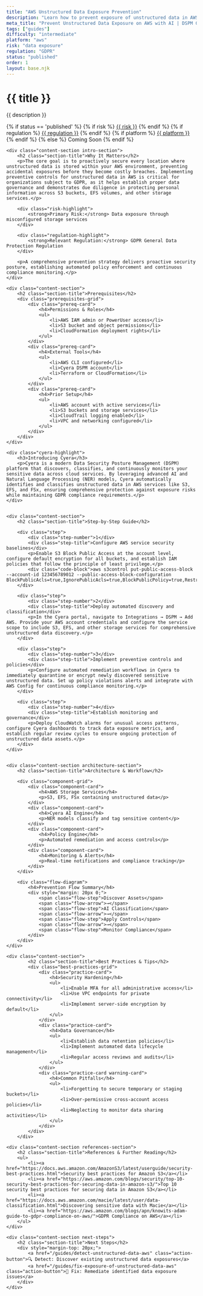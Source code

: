 ```yaml
---
title: "AWS Unstructured Data Exposure Prevention"
description: "Learn how to prevent exposure of unstructured data in AWS environments. Follow step-by-step guidance for GDPR compliance and data protection."
meta_title: "Prevent Unstructured Data Exposure on AWS with AI | DSPM Guide"
tags: ["guides"]
difficulty: "intermediate"
platform: "aws"
risk: "data exposure"
regulation: "GDPR"
status: "published"
order: 1
layout: base.njk
---
```


<div class="container">
    <div class="header">
        <h1>{{ title }}</h1>
        <p>{{ description }}</p>
        <div class="guide-tags-container">
			<div class="guide-tags-wrapper">
		    {% if status == 'published' %}
		        {% if risk %}
		        <a href="/risk/{{ risk | downcase | replace: ' ', '-' }}/" class="guide-tag risk">{{ risk }}</a>
		        {% endif %}
		        {% if regulation %}
		        <a href="/regulation/{{ regulation | downcase | replace: ' ', '-' }}/" class="guide-tag regulation">{{ regulation }}</a>
		        {% endif %}
		        {% if platform %}
		        <a href="/platforms/{{ platform | downcase | replace: ' ', '-' }}/" class="guide-tag platform">{{ platform }}</a>
		        {% endif %}
		    {% else %}
		        <span class="guide-tag coming-soon">Coming Soon</span>
		    {% endif %}
		</div>
		</div>
    </div>

    <div class="content-section intro-section">
        <h2 class="section-title">Why It Matters</h2>
        <p>The core goal is to proactively secure every location where unstructured data is stored within your AWS environment, preventing accidental exposures before they become costly breaches. Implementing preventive controls for unstructured data in AWS is critical for organizations subject to GDPR, as it helps establish proper data governance and demonstrates due diligence in protecting personal information across S3 buckets, EFS volumes, and other storage services.</p>
        
        <div class="risk-highlight">
            <strong>Primary Risk:</strong> Data exposure through misconfigured storage services
        </div>
        
        <div class="regulation-highlight">
            <strong>Relevant Regulation:</strong> GDPR General Data Protection Regulation
        </div>
        
        <p>A comprehensive prevention strategy delivers proactive security posture, establishing automated policy enforcement and continuous compliance monitoring.</p>
    </div>

    <div class="content-section">
        <h2 class="section-title">Prerequisites</h2>
        <div class="prerequisites-grid">
            <div class="prereq-card">
                <h4>Permissions & Roles</h4>
                <ul>
                    <li>AWS IAM admin or PowerUser access</li>
                    <li>S3 bucket and object permissions</li>
                    <li>CloudFormation deployment rights</li>
                </ul>
            </div>
            <div class="prereq-card">
                <h4>External Tools</h4>
                <ul>
                    <li>AWS CLI configured</li>
                    <li>Cyera DSPM account</li>
                    <li>Terraform or CloudFormation</li>
                </ul>
            </div>
            <div class="prereq-card">
                <h4>Prior Setup</h4>
                <ul>
                    <li>AWS account with active services</li>
                    <li>S3 buckets and storage services</li>
                    <li>CloudTrail logging enabled</li>
                    <li>VPC and networking configured</li>
                </ul>
            </div>
        </div>
    </div>
	
    <div class="cyera-highlight">
        <h3>Introducing Cyera</h3>
        <p>Cyera is a modern Data Security Posture Management (DSPM) platform that discovers, classifies, and continuously monitors your sensitive data across cloud services. By leveraging advanced AI and Natural Language Processing (NER) models, Cyera automatically identifies and classifies unstructured data in AWS services like S3, EFS, and FSx, ensuring comprehensive protection against exposure risks while maintaining GDPR compliance requirements.</p>
    </div>
	

    <div class="content-section">
        <h2 class="section-title">Step-by-Step Guide</h2>
        
        <div class="step">
            <div class="step-number">1</div>
            <div class="step-title">Configure AWS service security baselines</div>
            <p>Enable S3 Block Public Access at the account level, configure default encryption for all buckets, and establish IAM policies that follow the principle of least privilege.</p>
            <div class="code-block">aws s3control put-public-access-block --account-id 123456789012 --public-access-block-configuration BlockPublicAcls=true,IgnorePublicAcls=true,BlockPublicPolicy=true,RestrictPublicBuckets=true</div>
        </div>

        <div class="step">
            <div class="step-number">2</div>
            <div class="step-title">Deploy automated discovery and classification</div>
            <p>In the Cyera portal, navigate to Integrations → DSPM → Add AWS. Provide your AWS account credentials and configure the service scope to include S3, EFS, and other storage services for comprehensive unstructured data discovery.</p>
        </div>

        <div class="step">
            <div class="step-number">3</div>
            <div class="step-title">Implement preventive controls and policies</div>
            <p>Configure automated remediation workflows in Cyera to immediately quarantine or encrypt newly discovered sensitive unstructured data. Set up policy violations alerts and integrate with AWS Config for continuous compliance monitoring.</p>
        </div>

        <div class="step">
            <div class="step-number">4</div>
            <div class="step-title">Establish monitoring and governance</div>
            <p>Deploy CloudWatch alarms for unusual access patterns, configure Cyera dashboards to track data exposure metrics, and establish regular review cycles to ensure ongoing protection of unstructured data assets.</p>
        </div>
    </div>


    <div class="content-section architecture-section">
        <h2 class="section-title">Architecture & Workflow</h2>
        
        <div class="component-grid">
            <div class="component-card">
                <h4>AWS Storage Services</h4>
                <p>S3, EFS, FSx containing unstructured data</p>
            </div>
            <div class="component-card">
                <h4>Cyera AI Engine</h4>
                <p>NER models classify and tag sensitive content</p>
            </div>
            <div class="component-card">
                <h4>Policy Engine</h4>
                <p>Automated remediation and access controls</p>
            </div>
            <div class="component-card">
                <h4>Monitoring & Alerts</h4>
                <p>Real-time notifications and compliance tracking</p>
            </div>
        </div>

        <div class="flow-diagram">
            <h4>Prevention Flow Summary</h4>
            <div style="margin: 20px 0;">
                <span class="flow-step">Discover Assets</span>
                <span class="flow-arrow">→</span>
                <span class="flow-step">AI Classification</span>
                <span class="flow-arrow">→</span>
                <span class="flow-step">Apply Controls</span>
                <span class="flow-arrow">→</span>
                <span class="flow-step">Monitor Compliance</span>
            </div>
        </div>
    </div>

	<div class="content-section">
	        <h2 class="section-title">Best Practices & Tips</h2>
	        <div class="best-practices-grid">
	            <div class="practice-card">
	                <h4>Security Hardening</h4>
	                <ul>
	                    <li>Enable MFA for all administrative access</li>
	                    <li>Use VPC endpoints for private connectivity</li>
	                    <li>Implement server-side encryption by default</li>
	                </ul>
	            </div>
	            <div class="practice-card">
	                <h4>Data Governance</h4>
	                <ul>
	                    <li>Establish data retention policies</li>
	                    <li>Implement automated data lifecycle management</li>
	                    <li>Regular access reviews and audits</li>
	                </ul>
	            </div>
	            <div class="practice-card warning-card">
	                <h4>Common Pitfalls</h4>
	                <ul>
	                    <li>Forgetting to secure temporary or staging buckets</li>
	                    <li>Over-permissive cross-account access policies</li>
	                    <li>Neglecting to monitor data sharing activities</li>
	                </ul>
	            </div>
	        </div>
	    </div>

    <div class="content-section references-section">
        <h2 class="section-title">References & Further Reading</h2>
        <ul>
            <li><a href="https://docs.aws.amazon.com/AmazonS3/latest/userguide/security-best-practices.html">Security best practices for Amazon S3</a></li>
            <li><a href="https://aws.amazon.com/blogs/security/top-10-security-best-practices-for-securing-data-in-amazon-s3/">Top 10 security best practices for securing data in Amazon S3</a></li>
            <li><a href="https://docs.aws.amazon.com/macie/latest/user/data-classification.html">Discovering sensitive data with Macie</a></li>
            <li><a href="https://aws.amazon.com/blogs/apn/knowits-adam-guide-to-gdpr-compliance-on-aws/">GDPR Compliance on AWS</a></li>
        </ul>
    </div>

    <div class="content-section next-steps">
        <h2 class="section-title">Next Steps</h2>
        <div style="margin-top: 20px;">
            <a href="/guides/detect-unstructured-data-aws" class="action-button">🔍 Detect: Discover existing unstructured data exposures</a>
            <a href="/guides/fix-exposure-of-unstructured-data-aws" class="action-button">🔧 Fix: Remediate identified data exposure issues</a>
        </div>
    </div>
</div>